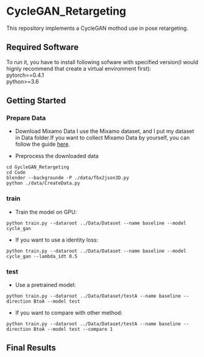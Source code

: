 # CycleGAN_Retargeting
This repository implements a CycleGAN mothod use in pose retargeting.
## Required Software
To run it, you have to install following sofware with specified version(I would hignly recommend that create a virtual environment first):  
pytorch==0.4.1   
python>=3.6 

## Getting Started
### Prepare Data
- Download Mixamo Data
I use the Mixamo dataset, and I put my dataset in Data folder.If you want to collect Mixamo Data by yourself, you can follow the guide [here](https://github.com/ChrisWu1997/2D-Motion-Retargeting/blob/master/dataset/Guide%20For%20Downloading%20Mixamo%20Data.md).

- Preprocess the downloaded data
```
cd GycleGAN_Retargeting
cd Code
blender --backgrounde -P ./data/fbx2json3D.py
python ./data/CreateData.py
```

### train
- Train the model on GPU:
```
python train.py --dataroot ../Data/Dataset --name baseline --model cycle_gan
```

- If you want to use a identity loss:
```
python train.py --dataroot ../Data/Dataset --name baseline --model cycle_gan --lambda_idt 0.5
```

### test
- Use a pretrained model:
```
python train.py --dataroot ../Data/Dataset/testA --name baseline --direction BtoA --model test
```

- If you want to compare with other method:
```
python train.py --dataroot ../Data/Dataset/testA --name baseline --direction BtoA --model test --compare 1 
```

## Final Results
![]()

